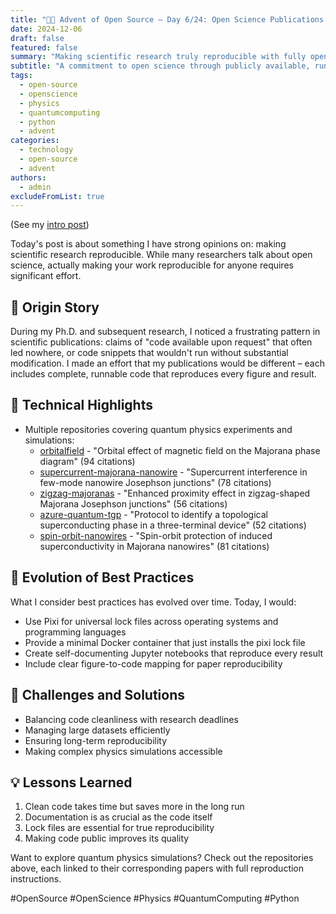 ```yaml
---
title: "🎄🎁 Advent of Open Source – Day 6/24: Open Science Publications 🔬"
date: 2024-12-06
draft: false
featured: false
summary: "Making scientific research truly reproducible with fully open-source code and data."
subtitle: "A commitment to open science through publicly available, runnable code for every publication."
tags:
  - open-source
  - openscience
  - physics
  - quantumcomputing
  - python
  - advent
categories:
  - technology
  - open-source
  - advent
authors:
  - admin
excludeFromList: true
---
```


(See my [intro post](https://www.linkedin.com/posts/basnijholt_advent-of-open-source-celebrating-activity-7269075513002909697-M89J))

Today's post is about something I have strong opinions on: making scientific research reproducible. While many researchers talk about open science, actually making your work reproducible for anyone requires significant effort.

## 📖 Origin Story

During my Ph.D. and subsequent research, I noticed a frustrating pattern in scientific publications: claims of "code available upon request" that often led nowhere, or code snippets that wouldn't run without substantial modification. I made an effort that my publications would be different – each includes complete, runnable code that reproduces every figure and result.

## 🔧 Technical Highlights

- Multiple repositories covering quantum physics experiments and simulations:
  - [orbitalfield](https://github.com/basnijholt/orbitalfield) - "Orbital effect of magnetic field on the Majorana phase diagram" (94 citations)
  - [supercurrent-majorana-nanowire](https://github.com/basnijholt/supercurrent-majorana-nanowire) - "Supercurrent interference in few-mode nanowire Josephson junctions" (78 citations)
  - [zigzag-majoranas](https://github.com/basnijholt/zigzag-majoranas) - "Enhanced proximity effect in zigzag-shaped Majorana Josephson junctions" (56 citations)
  - [azure-quantum-tgp](https://github.com/microsoft/azure-quantum-tgp) - "Protocol to identify a topological superconducting phase in a three-terminal device" (52 citations)
  - [spin-orbit-nanowires](https://github.com/basnijholt/spin-orbit-nanowires) - "Spin-orbit protection of induced superconductivity in Majorana nanowires" (81 citations)

## 🔄 Evolution of Best Practices

What I consider best practices has evolved over time. Today, I would:

- Use Pixi for universal lock files across operating systems and programming languages
- Provide a minimal Docker container that just installs the pixi lock file
- Create self-documenting Jupyter notebooks that reproduce every result
- Include clear figure-to-code mapping for paper reproducibility

## 🎯 Challenges and Solutions

- Balancing code cleanliness with research deadlines
- Managing large datasets efficiently
- Ensuring long-term reproducibility
- Making complex physics simulations accessible

## 💡 Lessons Learned

1. Clean code takes time but saves more in the long run
2. Documentation is as crucial as the code itself
3. Lock files are essential for true reproducibility
4. Making code public improves its quality

Want to explore quantum physics simulations? Check out the repositories above, each linked to their corresponding papers with full reproduction instructions.

#OpenSource #OpenScience #Physics #QuantumComputing #Python
